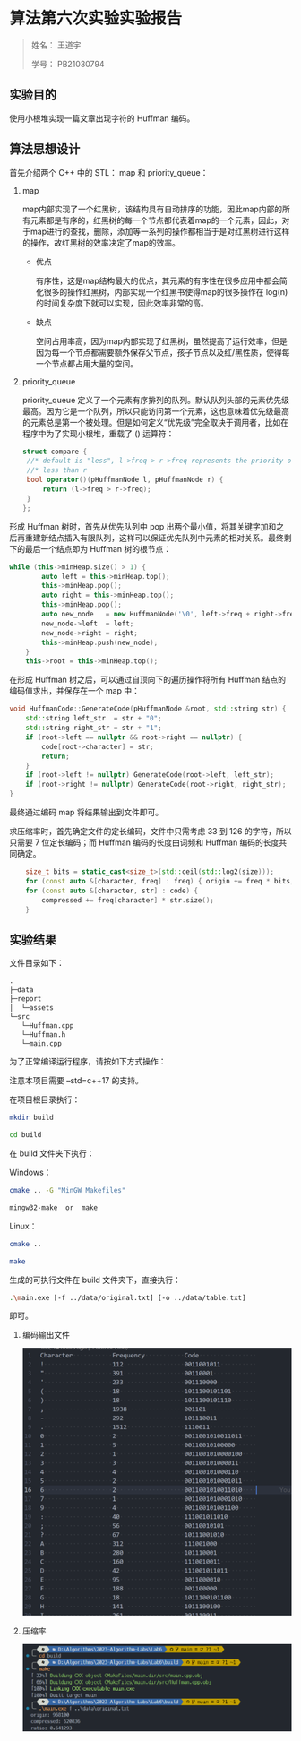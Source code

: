 # 算法第六次实验实验报告

> 姓名： 王道宇
>
> 学号： PB21030794

## 实验目的

使用小根堆实现一篇文章出现字符的 Huffman 编码。 

## 算法思想设计

首先介绍两个 C++ 中的 STL： map 和 priority_queue：

1. map

   map内部实现了一个红黑树，该结构具有自动排序的功能，因此map内部的所有元素都是有序的，红黑树的每一个节点都代表着map的一个元素，因此，对于map进行的查找，删除，添加等一系列的操作都相当于是对红黑树进行这样的操作，故红黑树的效率决定了map的效率。

   - 优点

     有序性，这是map结构最大的优点，其元素的有序性在很多应用中都会简化很多的操作红黑树，内部实现一个红黑书使得map的很多操作在 log(n) 的时间复杂度下就可以实现，因此效率非常的高。

   - 缺点

     空间占用率高，因为map内部实现了红黑树，虽然提高了运行效率，但是因为每一个节点都需要额外保存父节点，孩子节点以及红/黑性质，使得每一个节点都占用大量的空间。

2. priority_queue

   priority_queue 定义了一个元素有序排列的队列。默认队列头部的元素优先级最高。因为它是一个队列，所以只能访问第一个元素，这也意味着优先级最高的元素总是第一个被处理。但是如何定义“优先级”完全取决于调用者，比如在程序中为了实现小根堆，重载了 () 运算符：

   ```cpp
   struct compare {
   	//* default is "less", l->freq > r->freq represents the priority of l is
   	//* less than r
   	bool operator()(pHuffmanNode l, pHuffmanNode r) {
   		return (l->freq > r->freq);
   	}
   };
   ```

形成 Huffman 树时，首先从优先队列中 pop 出两个最小值，将其关键字加和之后再重建新结点插入有限队列，这样可以保证优先队列中元素的相对关系。最终剩下的最后一个结点即为 Huffman 树的根节点：

```cpp
while (this->minHeap.size() > 1) {
		auto left = this->minHeap.top();
		this->minHeap.pop();
		auto right = this->minHeap.top();
		this->minHeap.pop();
		auto new_node	= new HuffmanNode('\0', left->freq + right->freq);
		new_node->left	= left;
		new_node->right = right;
		this->minHeap.push(new_node);
	}
	this->root = this->minHeap.top();
```

在形成 Huffman 树之后，可以通过自顶向下的遍历操作将所有 Huffman 结点的编码值求出，并保存在一个 map 中：

```cpp
void HuffmanCode::GenerateCode(pHuffmanNode &root, std::string str) {
	std::string left_str  = str + "0";
	std::string right_str = str + "1";
	if (root->left == nullptr && root->right == nullptr) {
		code[root->character] = str;
		return;
	}
	if (root->left != nullptr) GenerateCode(root->left, left_str);
	if (root->right != nullptr) GenerateCode(root->right, right_str);
}
```

最终通过编码 map 将结果输出到文件即可。

求压缩率时，首先确定文件的定长编码，文件中只需考虑 33 到 126 的字符，所以只需要 7 位定长编码；而 Huffman 编码的长度由词频和 Huffman 编码的长度共同确定。

```cpp
	size_t bits = static_cast<size_t>(std::ceil(std::log2(size)));
	for (const auto &[character, freq] : freq) { origin += freq * bits; }
	for (const auto &[character, str] : code) {
		compressed += freq[character] * str.size();
	}
```

## 实验结果

文件目录如下：

```make
.
├─data
├─report
│  └─assets
└─src
   └─Huffman.cpp
   └─Huffman.h
   └─main.cpp
```

为了正常编译运行程序，请按如下方式操作：

注意本项目需要 –std=c++17 的支持。

在项目根目录执行：

```bash
mkdir build
```

```bash
cd build
```

在 build 文件夹下执行：

Windows：

```bash
cmake .. -G "MinGW Makefiles"
```

```bash
mingw32-make  or  make
```

Linux：

```bash
cmake ..
```

```bash
make
```

生成的可执行文件在 build 文件夹下，直接执行：

```bash
.\main.exe [-f ../data/original.txt] [-o ../data/table.txt]
```

即可。

1. 编码输出文件

   ![](assets/1.png)

2. 压缩率

   ![](assets/2.png)

